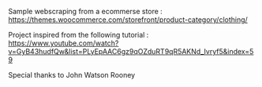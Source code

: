 Sample webscraping from a ecommerse store : https://themes.woocommerce.com/storefront/product-category/clothing/

Project inspired from the following tutorial : https://www.youtube.com/watch?v=GyB43hudfQw&list=PLyEpAAC6gz9qOZduRT9qR5AKNd_Ivryf5&index=59 

Special thanks to John Watson Rooney

